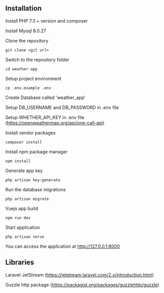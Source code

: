 ## Installation 

Install PHP 7.3 + version and composer

Install Mysql 8.0.27

Clone the repository

    git clone <git url>

Switch to the repository folder

    cd weather-app

Setup project environment

    cp .env.example .env

Create Database called 'weather_app'

Setup DB_USERNAME and DB_PASSWORD in .env file

Setup WHETHER_API_KEY in .env file (https://openweathermap.org/api/one-call-api)

Install vendor packages

    composer install

Install npm package manager

    npm install

Generate app key

    php artisan key:generate

Run the database migrations

    php artisan migrate

Vuejs app build

    npm run dev

Start application

    php artisan serve

You can access the application at http://127.0.0.1:8000


## Libraries 

Laravel JetStream (https://jetstream.laravel.com/2.x/introduction.html)

Guzzle http package (https://packagist.org/packages/guzzlehttp/guzzle)
